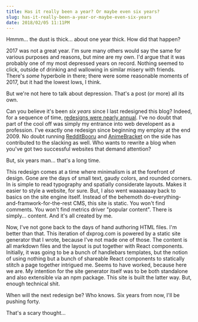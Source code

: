 ```yaml
---
title: Has it really been a year? Or maybe even six years?
slug: has-it-really-been-a-year-or-maybe-even-six-years
date: 2018/02/05 11:11PM
---
```

Hmmm... the dust is thick... about one year thick. How did that happen?

2017 was not a great year. I'm sure many others would say the same for various purposes and reasons, but mine are my own. I'd argue that it was probably one of my most depressed years on record. Nothing seemed to click, outside of drinking and wallowing in similar misery with friends. There's _some_ hyperbole in there; there were some reasonable moments of 2017, but it had the lowest lows, I think.

But we're not here to talk about depression. That's a post (or more) all its own.

Can you believe it's been _six years_ since I last redesigned this blog? Indeed, for a sequence of time, [redesigns were nearly annual](https://dxprog.com/entry/this-site-of-yore/). I've no doubt that part of the cool off was simply my entrance into web developent as a profession. I've exactly one redesign since beginning my employ at the end 2009. No doubt running [RedditBooru](https://redditbooru.com) and [AnimeBracket](https://animebracket.com) on the side has contributed to the slacking as well. Who wants to rewrite a blog when you've got two successful websites that demand attention?

But, six years man... that's a long time.

This redesign comes at a time where minimalism is at the forefront of design. Gone are the days of small text, gaudy colors, and rounded corners. In is simple to read typography and spatially considerate layouts. Makes it easier to style a website, for sure. But, I also went waaaaaaay back to basics on the site engine itself. Instead of the behemoth do-everything-and-framwork-for-the-rest CMS, this site is static. You won't find comments. You won't find metrics driver "popular content". There is simply... content. And it's all created by me.

Now, I've not gone back to the days of hand authoring HTML files. I'm better than that. This iteration of dxprog.com is powered by a static site generator that I wrote, because I've not made one of those. The content is all markdown files and the layout is put together with React components. Initially, it was going to be a bunch of handlebars templates, but the notion of using nothing but a bunch of shareable React components to statically stitch a page together intrigued me. Seems to have worked, because here we are. My intention for the site generator itself was to be both standalone and also extensible via an npm package. This site is built the latter way. But, enough technical shit.

When will the next redesign be? Who knows. Six years from now, I'll be pushing forty.

That's a scary thought...